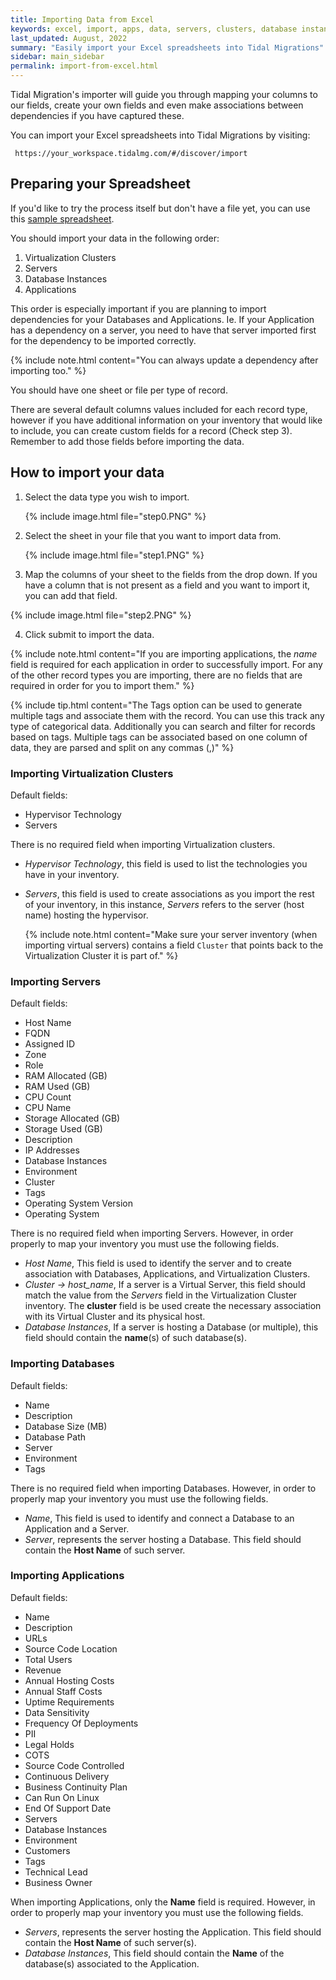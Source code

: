 ```yaml
---
title: Importing Data from Excel
keywords: excel, import, apps, data, servers, clusters, database instances
last_updated: August, 2022
summary: "Easily import your Excel spreadsheets into Tidal Migrations"
sidebar: main_sidebar
permalink: import-from-excel.html
---
```


Tidal Migration's importer will guide you through mapping your columns to our fields,
create your own fields and even make associations between dependencies
if you have captured these.

You can import your Excel spreadsheets into Tidal Migrations by visiting:

`` https://your_workspace.tidalmg.com/#/discover/import``


## Preparing your Spreadsheet

If you'd like to try the process itself but don't have a file yet, you can use this <a href="https://s3.ca-central-1.amazonaws.com/tidal.assets/inventory_data.xlsx">sample spreadsheet</a>.

You should import your data in the following order:

1. Virtualization Clusters
2. Servers
3. Database Instances
4. Applications

This order is especially important if you are planning to import dependencies for your Databases and Applications.
Ie. If your Application has a dependency on a server, you need to have that server imported first for the dependency to be imported correctly.

{% include note.html content="You can always update a dependency after importing too."  %}

You should have one sheet or file per type of record.

There are several default columns values included for each record type, 
however if you have additional information on your inventory that would like to include, you can create custom fields for a record (Check step 3). 
Remember to add those fields before importing the data.

## How to import your data

1. Select the data type you wish to import.

   {% include image.html file="step0.PNG" %}

2. Select the sheet in your file that you want to import data from.

   {% include image.html file="step1.PNG" %}

3.  Map the columns of your sheet to the fields from the drop down. If you have a column that is not present as a field and you want to import it, you can add that field.

   {% include image.html file="step2.PNG" %}

4. Click submit to import the data.

{% include note.html content="If you are importing applications, the _name_ field is required for each application in order to successfully import. For any of the other record types you are importing, there are no fields that are required in order for you to import them." %}

{% include tip.html content="The Tags option can be used to generate multiple tags and associate them with the record. You can use this track any type of categorical data. Additionally you can search and filter for records based on tags. Multiple tags can be associated based on one column of data, they are parsed and split on any commas (,)" %}

### Importing Virtualization Clusters

Default fields:
- Hypervisor Technology
- Servers

There is no required field when importing Virtualization clusters. 

* _Hypervisor Technology_, this field is used to list the technologies you have in your inventory. 

* _Servers_, this field is used to create associations as you import the rest of your inventory, in this instance, _Servers_ refers to the server (host name) hosting the hypervisor.

    {% include note.html content="Make sure your server inventory (when importing virtual servers) contains a field `Cluster` that points back to the Virtualization Cluster it is part of." %}



### Importing Servers

Default fields:
- Host Name
- FQDN
- Assigned ID
- Zone
- Role
- RAM Allocated (GB)
- RAM Used (GB)
- CPU Count
- CPU Name
- Storage Allocated (GB)
- Storage Used (GB)
- Description
- IP Addresses
- Database Instances
- Environment
- Cluster
- Tags
- Operating System Version
- Operating System


There is no required field when importing Servers. However, in order properly to map your inventory you must use the following fields.
* _Host Name_, This field is used to identify the server and to create association with Databases, Applications, and Virtualization Clusters.
* _Cluster -> host_name_, If a server is a Virtual Server, this field should match the value from the _Servers_ field in the Virtualization Cluster inventory. The **cluster** field is be used create the necessary association with its Virtual Cluster and its physical host.
* _Database Instances_, If a server is hosting a Database (or multiple), this field should contain the **name**(s) of such database(s).


### Importing Databases

Default fields:
- Name
- Description
- Database Size (MB)
- Database Path
- Server
- Environment
- Tags

There is no required field when importing Databases. However, in order to properly map your inventory you must use the following fields.
* _Name_, This field is used to identify and connect a Database to an Application and a Server.
* _Server_, represents the server hosting a Database. This field should contain the **Host Name** of such server.


### Importing Applications

Default fields:
- Name
- Description
- URLs
- Source Code Location
- Total Users
- Revenue
- Annual Hosting Costs
- Annual Staff Costs
- Uptime Requirements
- Data Sensitivity
- Frequency Of Deployments
- PII
- Legal Holds
- COTS
- Source Code Controlled
- Continuous Delivery
- Business Continuity Plan
- Can Run On Linux
- End Of Support Date
- Servers
- Database Instances
- Environment
- Customers
- Tags
- Technical Lead
- Business Owner

When importing Applications, only the **Name** field is required. However, in order to properly map your inventory you must use the following fields.
* _Servers_, represents the server hosting the Application. This field should contain the **Host Name** of such server(s).
* _Database Instances_, This field should contain the **Name** of the database(s) associated to the Application.
